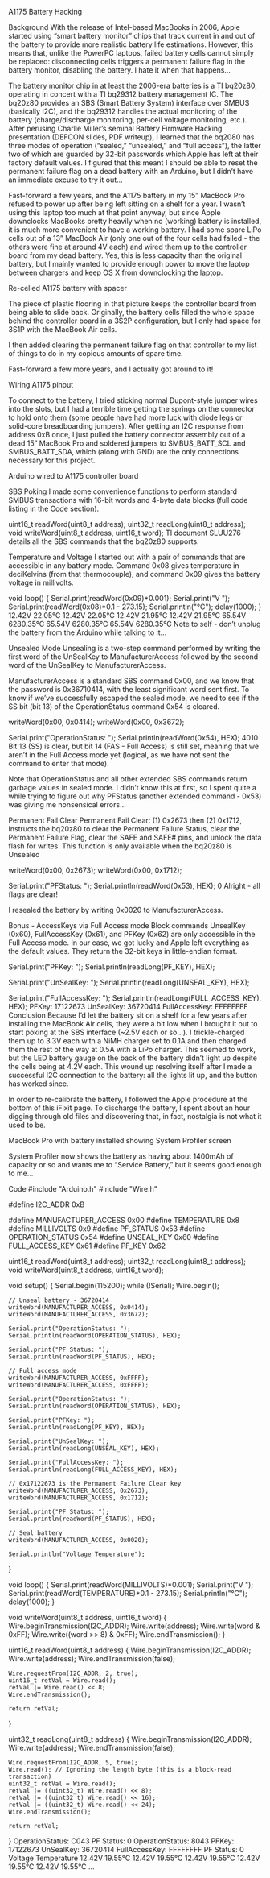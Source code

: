 A1175 Battery Hacking

Background
With the release of Intel-based MacBooks in 2006, Apple started using “smart battery monitor” chips that track current in and out of the battery to provide more realistic battery life estimations. However, this means that, unlike the PowerPC laptops, failed battery cells cannot simply be replaced: disconnecting cells triggers a permanent failure flag in the battery monitor, disabling the battery. I hate it when that happens…

The battery monitor chip in at least the 2006-era batteries is a TI bq20z80, operating in concert with a TI bq29312 battery management IC. The bq20z80 provides an SBS (Smart Battery System) interface over SMBUS (basically I2C), and the bq29312 handles the actual monitoring of the battery (charge/discharge monitoring, per-cell voltage monitoring, etc.).
After perusing Charlie Miller’s seminal Battery Firmware Hacking presentation (DEFCON slides, PDF writeup), I learned that the bq2080 has three modes of operation (“sealed,” “unsealed,” and “full access”), the latter two of which are guarded by 32-bit passwords which Apple has left at their factory default values. I figured that this meant I should be able to reset the permanent failure flag on a dead battery with an Arduino, but I didn’t have an immediate excuse to try it out…

Fast-forward a few years, and the A1175 battery in my 15” MacBook Pro refused to power up after being left sitting on a shelf for a year. I wasn’t using this laptop too much at that point anyway, but since Apple downclocks MacBooks pretty heavily when no (working) battery is installed, it is much more convenient to have a working battery.
I had some spare LiPo cells out of a 13” MacBook Air (only one out of the four cells had failed - the others were fine at around 4V each) and wired them up to the controller board from my dead battery. Yes, this is less capacity than the original battery, but I mainly wanted to provide enough power to move the laptop between chargers and keep OS X from downclocking the laptop.

Re-celled A1175 battery with spacer

The piece of plastic flooring in that picture keeps the controller board from being able to slide back. Originally, the battery cells filled the whole space behind the controller board in a 3S2P configuration, but I only had space for 3S1P with the MacBook Air cells.

I then added clearing the permanent failure flag on that controller to my list of things to do in my copious amounts of spare time.

Fast-forward a few more years, and I actually got around to it!

Wiring
A1175 pinout

To connect to the battery, I tried sticking normal Dupont-style jumper wires into the slots, but I had a terrible time getting the springs on the connector to hold onto them (some people have had more luck with diode legs or solid-core breadboarding jumpers). After getting an I2C response from address 0xB once, I just pulled the battery connector assembly out of a dead 15” MacBook Pro and soldered jumpers to SMBUS_BATT_SCL and SMBUS_BATT_SDA, which (along with GND) are the only connections necessary for this project.

Arduino wired to A1175 controller board

SBS Poking
I made some convenience functions to perform standard SMBUS transactions with 16-bit words and 4-byte data blocks (full code listing in the Code section).

uint16_t readWord(uint8_t address);
uint32_t readLong(uint8_t address);
void writeWord(uint8_t address, uint16_t word);
TI document SLUU276 details all the SBS commands that the bq20z80 supports.

Temperature and Voltage
I started out with a pair of commands that are accessible in any battery mode.
Command 0x08 gives temperature in deciKelvins (from that thermocouple), and command 0x09 gives the battery voltage in millivolts.

void loop() {
    Serial.print(readWord(0x09)*0.001);
    Serial.print("V  ");
    Serial.print(readWord(0x08)*0.1 - 273.15);
    Serial.println("°C");
    delay(1000);
}
12.42V  22.05°C
12.42V  22.05°C
12.42V  21.95°C
12.42V  21.95°C
65.54V  6280.35°C
65.54V  6280.35°C
65.54V  6280.35°C
Note to self - don’t unplug the battery from the Arduino while talking to it…

Unsealed Mode
Unsealing is a two-step command performed by writing the first word of the UnSealKey to ManufacturerAccess followed by the second word of the UnSealKey to ManufacturerAccess.

ManufacturerAccess is a standard SBS command 0x00, and we know that the password is 0x36710414, with the least significant word sent first.
To know if we’ve successfully escaped the sealed mode, we need to see if the SS bit (bit 13) of the OperationStatus command 0x54 is cleared.

writeWord(0x00, 0x0414);
writeWord(0x00, 0x3672);

Serial.print("OperationStatus: ");
Serial.println(readWord(0x54), HEX);
4010
Bit 13 (SS) is clear, but bit 14 (FAS - Full Access) is still set, meaning that we aren’t in the Full Access mode yet (logical, as we have not sent the command to enter that mode).

Note that OperationStatus and all other extended SBS commands return garbage values in sealed mode. I didn’t know this at first, so I spent quite a while trying to figure out why PFStatus (another extended command - 0x53) was giving me nonsensical errors…

Permanent Fail Clear
Permanent Fail Clear: (1) 0x2673 then (2) 0x1712, Instructs the bq20z80 to clear the Permanent Failure Status, clear the Permanent Failure Flag, clear the SAFE and SAFE# pins, and unlock the data flash for writes.
This function is only available when the bq20z80 is Unsealed

writeWord(0x00, 0x2673);
writeWord(0x00, 0x1712);

Serial.print("PFStatus: ");
Serial.println(readWord(0x53), HEX);
0
Alright - all flags are clear!

I resealed the battery by writing 0x0020 to ManufacturerAccess.

Bonus - AccessKeys via Full Access mode
Block commands UnsealKey (0x60), FullAccessKey (0x61), and PFKey (0x62) are only accessible in the Full Access mode. In our case, we got lucky and Apple left everything as the default values. They return the 32-bit keys in little-endian format.

Serial.print("PFKey: ");
Serial.println(readLong(PF_KEY), HEX);

Serial.print("UnSealKey: ");
Serial.println(readLong(UNSEAL_KEY), HEX);

Serial.print("FullAccessKey: ");
Serial.println(readLong(FULL_ACCESS_KEY), HEX);
PFKey: 17122673
UnSealKey: 36720414
FullAccessKey: FFFFFFFF
Conclusion
Because I’d let the battery sit on a shelf for a few years after installing the MacBook Air cells, they were a bit low when I brought it out to start poking at the SBS interface (~2.5V each or so…). I trickle-charged them up to 3.3V each with a NiMH charger set to 0.1A and then charged them the rest of the way at 0.5A with a LiPo charger. This seemed to work, but the LED battery gauge on the back of the battery didn’t light up despite the cells being at 4.2V each. This wound up resolving itself after I made a successful I2C connection to the battery: all the lights lit up, and the button has worked since.

In order to re-calibrate the battery, I followed the Apple procedure at the bottom of this iFixit page. To discharge the battery, I spent about an hour digging through old files and discovering that, in fact, nostalgia is not what it used to be.

MacBook Pro with battery installed showing System Profiler screen

System Profiler now shows the battery as having about 1400mAh of capacity or so and wants me to “Service Battery,” but it seems good enough to me…

Code
#include "Arduino.h"
#include "Wire.h"

#define I2C_ADDR 0xB

#define MANUFACTURER_ACCESS 0x00
#define TEMPERATURE 0x8
#define MILLIVOLTS 0x9
#define PF_STATUS 0x53
#define OPERATION_STATUS 0x54
#define UNSEAL_KEY 0x60
#define FULL_ACCESS_KEY 0x61
#define PF_KEY 0x62

uint16_t readWord(uint8_t address);
uint32_t readLong(uint8_t address);
void writeWord(uint8_t address, uint16_t word);

void setup()
{
    Serial.begin(115200);
    while (!Serial);
    Wire.begin();

    // Unseal battery - 36720414
    writeWord(MANUFACTURER_ACCESS, 0x0414);
    writeWord(MANUFACTURER_ACCESS, 0x3672); 

    Serial.print("OperationStatus: ");
    Serial.println(readWord(OPERATION_STATUS), HEX);

    Serial.print("PF Status: ");
    Serial.println(readWord(PF_STATUS), HEX);

    // Full access mode
    writeWord(MANUFACTURER_ACCESS, 0xFFFF);
    writeWord(MANUFACTURER_ACCESS, 0xFFFF);
    
    Serial.print("OperationStatus: ");
    Serial.println(readWord(OPERATION_STATUS), HEX);

    Serial.print("PFKey: ");
    Serial.println(readLong(PF_KEY), HEX);

    Serial.print("UnSealKey: ");
    Serial.println(readLong(UNSEAL_KEY), HEX);

    Serial.print("FullAccessKey: ");
    Serial.println(readLong(FULL_ACCESS_KEY), HEX);

    // 0x17122673 is the Permanent Failure Clear key
    writeWord(MANUFACTURER_ACCESS, 0x2673);
    writeWord(MANUFACTURER_ACCESS, 0x1712);

    Serial.print("PF Status: ");
    Serial.println(readWord(PF_STATUS), HEX);

    // Seal battery
    writeWord(MANUFACTURER_ACCESS, 0x0020);

    Serial.println("Voltage Temperature");
}

void loop()
{
    Serial.print(readWord(MILLIVOLTS)*0.001);
    Serial.print("V  ");
    Serial.print(readWord(TEMPERATURE)*0.1 - 273.15);
    Serial.println("°C");
    delay(1000);
}

void writeWord(uint8_t address, uint16_t word)
{
    Wire.beginTransmission(I2C_ADDR);
    Wire.write(address);
    Wire.write(word & 0xFF);
    Wire.write((word >> 8) & 0xFF);
    Wire.endTransmission();
}

uint16_t readWord(uint8_t address)
{
    Wire.beginTransmission(I2C_ADDR);
    Wire.write(address);
    Wire.endTransmission(false);

    Wire.requestFrom(I2C_ADDR, 2, true);
    uint16_t retVal = Wire.read();
    retVal |= Wire.read() << 8;
    Wire.endTransmission();

    return retVal;
}

uint32_t readLong(uint8_t address)
{
    Wire.beginTransmission(I2C_ADDR);
    Wire.write(address);
    Wire.endTransmission(false);

    Wire.requestFrom(I2C_ADDR, 5, true);
    Wire.read(); // Ignoring the length byte (this is a block-read transaction)
    uint32_t retVal = Wire.read();
    retVal |= ((uint32_t) Wire.read() << 8);
    retVal |= ((uint32_t) Wire.read() << 16);
    retVal |= ((uint32_t) Wire.read() << 24);
    Wire.endTransmission();

    return retVal;
}
OperationStatus: C043
PF Status: 0
OperationStatus: 8043
PFKey: 17122673
UnSealKey: 36720414
FullAccessKey: FFFFFFFF
PF Status: 0
Voltage Temperature
12.42V  19.55°C
12.42V  19.55°C
12.42V  19.55°C
12.42V  19.55°C
12.42V  19.55°C
...
